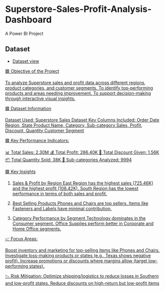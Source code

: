 # Superstore-Sales-Profit-Analysis-Dashboard
A Power BI Project

## Dataset  
- <a href="https://github.com/SOUJIT-BAKSHI/Data-Visualizations-/blob/main/US%20Superstore%20data.xls">Dataset view



🟪 Objective of the Project

To analyze Superstore sales and profit data across different regions, product categories, and customer segments.
To identify top-performing products and areas needing improvement.
To support decision-making through interactive visual insights.

🟪 Dataset Information

Dataset Used: Superstore Sales Dataset
Key Columns Included:
Order Date
Region, State
Product Name, Category, Sub-category
Sales, Profit, Discount, Quantity
Customer Segment

🟪 Key Performance Indicators:

📊 Total Sales: 2.30M
💰 Total Profit: 286.40K
🎁 Total Discount Given: 1.56K
📦 Total Quantity Sold: 38K
🔢 Sub-categories Analyzed: 9994


🟪 Key Insights

1. Sales & Profit by Region
East Region has the highest sales (725.46K) and the highest profit (108.42K).
South Region has the lowest performance in terms of both sales and profit.

2. Best Selling Products
Phones and Chairs are top sellers.
Items like Fasteners and Labels have minimal contribution.

3. Category Performance by Segment
Technology dominates in the Consumer segment.
Office Supplies perform better in Corporate and Home Office segments.

📈 Focus Areas:

Boost inventory and marketing for top-selling items like Phones and Chairs.
Investigate loss-making products or states (e.g., Texas shows negative profit).
Increase promotions or discounts where margins allow (target low-performing states).

📉 Risk Mitigation:
Optimize shipping/logistics to reduce losses in Southern and low-profit states.
Reduce discounts on high-return but low-profit items
